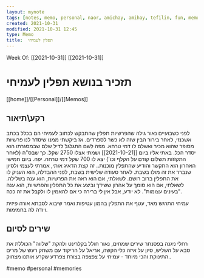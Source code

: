 ```yaml
---
layout: mynote
tags: [notes, memo, personal, naor, amichay, amihay, tefilin, fun, memory] 
created: 2021-10-31
modified: 2021-10-31 12:45
type: Memo
title:  תפלין לעמיחי 
---
```

Week Of: [[2021-10-31]]
[[2021-10-31]]

# תזכיר בנושא  תפלין לעמיחי 
[[home]]/[[Personal]]/[[Memos]]

## רקע\תיאור
לפני כשבועיים נאור גילה שהפרשיות תפלין שהתבקש לכתוב לעמיחי הם בכלל בכתב אשכנזי, לאחר בירור הבין שזה לא כשר לספרדים. 
אז ביקשתי ממנו שיסדר לנו פרשיות מסופר שהוא מכיר ואשלם לו דמי טרחא. 
מפה לשם התגלגל לדיל שלם שבמסגרתו הוא יסדר הכל. 
באתי אליו ביום [[2021-10-21]] ושמתי אצלו 2750 שקל. כך שבס"ה (לאחר התקזזות תשלום קודם על הקלף וכו') יצא לו 700 שקל דמי טרחה. יפה. 
ביום חמישי האחרון הוא התקשר והודיע שהתפלין מוכנות..
זה קצת הדאיג אותי, אמרתי לעצמי ולסיון שנברר את זה מולו בשבת.
לאחר סעודה שלישית בשבת, לפני ההבדלה, הוא העניק לו את התפלין ברוב רושם. 
לשאלתי, אם הוא ראה את הפרשיות, הוא ענה בשלילה. 
לשאלתי, אם הוא סומך על אהרון ששידך וביצע את כל התפלין והפרשיות, הוא ענה "בעינים עצומות". 
לא יודע, אבל אין לי ברירה כי אם להאמין לו ולקבל את זה ככה. 

עמיחי התרגש מאד, עטף את התפלין בהמון עטיפות ואמר שיבוא לסבתא אורה פיזית ויודה לה בחמימות.
## שירים לסיום
רחלי ניגנה בפסנתר שירים שמחים, נאור חולל בקלרינט ולהקת "שלווה" הכוללת את סבא על השליש, סיון על איזה כלי הקשה, אריאל על הריקוד עם משחק רעש של מרים התינוקת והכי מיוחד - עמיחי על צפצפה בצורת צפרדע שקרע אותנו מצחוק..


#memo 
#personal
#memories
